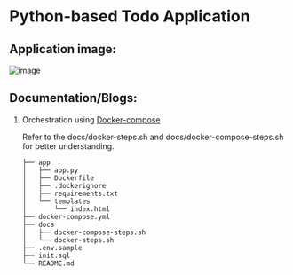 # Python-based Todo Application

## Application image:
![image](https://github.com/user-attachments/assets/bbc2b989-e468-4e01-aa19-c4061a204126)

## Documentation/Blogs:

1. Orchestration using 
[Docker-compose](https://minex.hashnode.dev/simple-docker-compose-deployment-for-python-based-todo-applications)

    Refer to the docs/docker-steps.sh and docs/docker-compose-steps.sh for better understanding.

    ```
    ├── app
    │   ├── app.py
    │   ├── Dockerfile
    │   ├── .dockerignore
    │   ├── requirements.txt
    │   └── templates
    │       └── index.html
    ├── docker-compose.yml
    ├── docs
    │   ├── docker-compose-steps.sh
    │   └── docker-steps.sh
    ├── .env.sample
    ├── init.sql
    └── README.md
    ```
